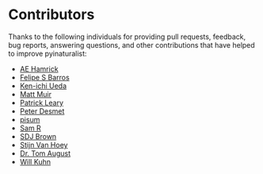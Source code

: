 # Contributors
Thanks to the following individuals for providing pull requests, feedback, bug reports, answering
questions, and other contributions that have helped to improve pyinaturalist:     

* [AE Hamrick](https://github.com/AEHamrick)
* [Felipe S Barros](https://github.com/FelipeSBarros)
* [Ken-ichi Ueda](https://github.com/kueda/)
* [Matt Muir](https://forum.inaturalist.org/u/muir)
* [Patrick Leary](https://github.com/pleary)
* [Peter Desmet](https://github.com/peterdesmet)
* [pisum](https://forum.inaturalist.org/u/pisum)
* [Sam R](https://github.com/samtreesandbushes)
* [SDJ Brown](https://github.com/sdjbrown)
* [Stijn Van Hoey](https://github.com/stijnvanhoey)
* [Dr. Tom August](https://github.com/AugustT)
* [Will Kuhn](https://github.com/willkuhn)
